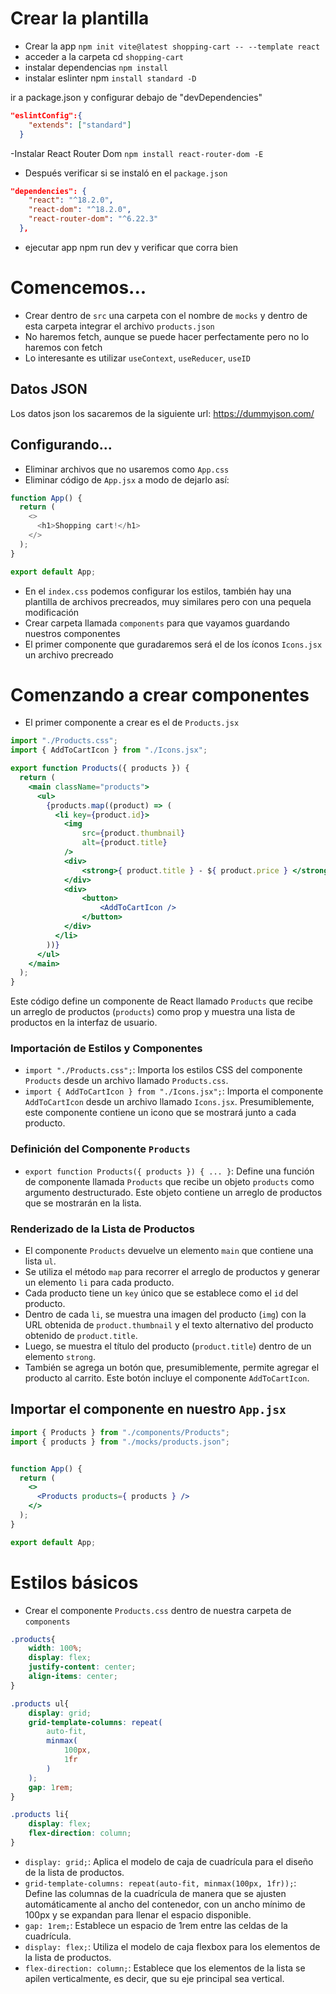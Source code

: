 # Crear la plantilla
- Crear la app `npm init vite@latest shopping-cart -- --template react`
- acceder a la carpeta cd `shopping-cart`
- instalar dependencias `npm install`
- instalar eslinter npm `install standard -D`


ir a package.json y configurar debajo de "devDependencies"
```json
"eslintConfig":{
    "extends": ["standard"]
  }
```

-Instalar React Router Dom `npm install react-router-dom -E`

- Después verificar si se instaló en el `package.json`

```json
"dependencies": {
    "react": "^18.2.0",
    "react-dom": "^18.2.0",
    "react-router-dom": "^6.22.3"
  },
```

- ejecutar app npm run dev y verificar que corra bien

# Comencemos...
- Crear dentro de `src` una carpeta con el nombre de `mocks` y dentro de esta carpeta integrar el archivo `products.json`
- No haremos fetch, aunque se puede hacer perfectamente pero no lo haremos con fetch
- Lo interesante es utilizar `useContext`, `useReducer`, `useID`

## Datos JSON
Los datos json los sacaremos de la siguiente url: https://dummyjson.com/

## Configurando...
- Eliminar archivos que no usaremos como `App.css`
- Eliminar código de `App.jsx` a modo de dejarlo así:
```js
function App() {
  return (
    <>
      <h1>Shopping cart!</h1>
    </>
  );
}

export default App;

```
- En el `index.css` podemos configurar los estilos, también hay una plantilla de archivos precreados, muy similares pero con una pequela modificación
- Crear carpeta llamada `components` para que vayamos guardando nuestros componentes
- El primer componente que guradaremos será el de los íconos `Icons.jsx` un archivo precreado

# Comenzando a crear componentes
- El primer componente a crear es el de `Products.jsx`

```jsx
import "./Products.css";
import { AddToCartIcon } from "./Icons.jsx";

export function Products({ products }) {
  return (
    <main className="products">
      <ul>
        {products.map((product) => (
          <li key={product.id}>
            <img 
                src={product.thumbnail} 
                alt={product.title} 
            />
            <div>
                <strong>{ product.title } - ${ product.price } </strong>
            </div>
            <div>
                <button>
                    <AddToCartIcon />
                </button>
            </div>
          </li>
        ))}
      </ul>
    </main>
  );
}

```

Este código define un componente de React llamado `Products` que recibe un arreglo de productos (`products`) como prop y muestra una lista de productos en la interfaz de usuario.

### Importación de Estilos y Componentes
- `import "./Products.css";`: Importa los estilos CSS del componente `Products` desde un archivo llamado `Products.css`.
- `import { AddToCartIcon } from "./Icons.jsx";`: Importa el componente `AddToCartIcon` desde un archivo llamado `Icons.jsx`. Presumiblemente, este componente contiene un icono que se mostrará junto a cada producto.

### Definición del Componente `Products`
- `export function Products({ products }) { ... }`: Define una función de componente llamada `Products` que recibe un objeto `products` como argumento destructurado. Este objeto contiene un arreglo de productos que se mostrarán en la lista.

### Renderizado de la Lista de Productos
- El componente `Products` devuelve un elemento `main` que contiene una lista `ul`.
- Se utiliza el método `map` para recorrer el arreglo de productos y generar un elemento `li` para cada producto.
- Cada producto tiene un `key` único que se establece como el `id` del producto.
- Dentro de cada `li`, se muestra una imagen del producto (`img`) con la URL obtenida de `product.thumbnail` y el texto alternativo del producto obtenido de `product.title`.
- Luego, se muestra el título del producto (`product.title`) dentro de un elemento `strong`.
- También se agrega un botón que, presumiblemente, permite agregar el producto al carrito. Este botón incluye el componente `AddToCartIcon`.

## Importar el componente en nuestro `App.jsx`
```jsx
import { Products } from "./components/Products";
import { products } from "./mocks/products.json";


function App() {
  return (
    <>
      <Products products={ products } />
    </>
  );
}

export default App;
```
# Estilos básicos
- Crear el componente `Products.css` dentro de nuestra carpeta de `components`
```css
.products{
    width: 100%;
    display: flex;
    justify-content: center;
    align-items: center;
}

.products ul{
    display: grid;
    grid-template-columns: repeat(
        auto-fit,
        minmax(
            100px,
            1fr
        )
    );
    gap: 1rem;
}

.products li{
    display: flex;
    flex-direction: column;
}
```

- `display: grid;`: Aplica el modelo de caja de cuadrícula para el diseño de la lista de productos.
- `grid-template-columns: repeat(auto-fit, minmax(100px, 1fr));`: Define las columnas de la cuadrícula de manera que se ajusten automáticamente al ancho del contenedor, con un ancho mínimo de 100px y se expandan para llenar el espacio disponible.
- `gap: 1rem;`: Establece un espacio de 1rem entre las celdas de la cuadrícula.
- `display: flex;`: Utiliza el modelo de caja flexbox para los elementos de la lista de productos.
- `flex-direction: column;`: Establece que los elementos de la lista se apilen verticalmente, es decir, que su eje principal sea vertical.
